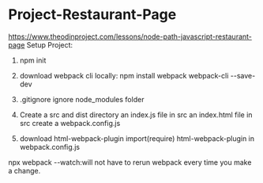 # Project-Restaurant-Page
https://www.theodinproject.com/lessons/node-path-javascript-restaurant-page
Setup Project:

1. npm init
2. download webpack cli locally:
    npm install webpack webpack-cli --save-dev
3. .gitignore
    ignore node_modules folder 
4. Create a src and dist directory
    an index.js file in src
    an index.html file in src
    create a webpack.config.js


5. download html-webpack-plugin
    import(require) html-webpack-plugin in webpack.config.js


npx webpack --watch:will not have to rerun webpack every time you make a change.